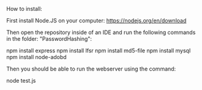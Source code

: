 How to install:

First install Node.JS on your computer: https://nodejs.org/en/download

Then open the repository inside of an IDE and run the following commands in the folder: "PasswordHashing":

npm install express
npm install lfsr
npm install md5-file
npm install mysql
npm install node-adobd

Then you should be able to run the webserver using the command:

node test.js
